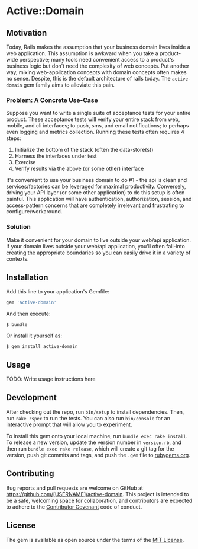 # Active::Domain

## Motivation

Today, Rails makes the assumption that your business domain lives inside a web application. This assumption is awkward when you take a product-wide perspective; many tools need convenient access to a product's business logic but don't need the complexity of web concepts. Put another way, mixing web-application concepts with domain concepts often makes no sense. Despite, this is the default architecture of rails today. The `active-domain` gem family aims to alleviate this pain.

### Problem: A Concrete Use-Case

Suppose you want to write a single suite of acceptance tests for your entire product. These acceptance tests will verify your entire stack from web, mobile, and cli interfaces; to push, sms, and email notifications; to perhaps even logging and metrics collection. Running these tests often requires 4 steps:

1) Initialize the bottom of the stack (often the data-store(s))
2) Harness the interfaces under test
3) Exercise
4) Verify results via the above (or some other) interface

It's convenient to use your business domain to do #1 - the api is clean and services/factories can be leveraged for maximal productivity. Conversely, driving your API layer (or some other application) to do this setup is often painful. This application will have authentication, authorization, session, and access-pattern concerns that are completely irrelevant and frustrating to configure/workaround.

### Solution

Make it convenient for your domain to live outside your web/api application. If your domain lives outside your web/api application, you'll often fall-into creating the appropriate boundaries so you can easily drive it in a variety of contexts.

## Installation

Add this line to your application's Gemfile:

```ruby
gem 'active-domain'
```

And then execute:

    $ bundle

Or install it yourself as:

    $ gem install active-domain

## Usage

TODO: Write usage instructions here

## Development

After checking out the repo, run `bin/setup` to install dependencies. Then, run `rake rspec` to run the tests. You can also run `bin/console` for an interactive prompt that will allow you to experiment.

To install this gem onto your local machine, run `bundle exec rake install`. To release a new version, update the version number in `version.rb`, and then run `bundle exec rake release`, which will create a git tag for the version, push git commits and tags, and push the `.gem` file to [rubygems.org](https://rubygems.org).

## Contributing

Bug reports and pull requests are welcome on GitHub at https://github.com/[USERNAME]/active-domain. This project is intended to be a safe, welcoming space for collaboration, and contributors are expected to adhere to the [Contributor Covenant](contributor-covenant.org) code of conduct.


## License

The gem is available as open source under the terms of the [MIT License](http://opensource.org/licenses/MIT).

